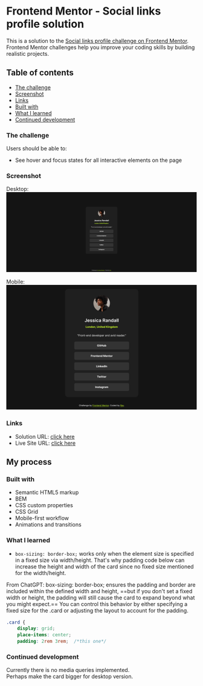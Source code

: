# Frontend Mentor - Social links profile solution

This is a solution to the [Social links profile challenge on Frontend Mentor](https://www.frontendmentor.io/challenges/social-links-profile-UG32l9m6dQ). Frontend Mentor challenges help you improve your coding skills by building realistic projects. 

## Table of contents

  - [The challenge](#the-challenge)
  - [Screenshot](#screenshot)
  - [Links](#links)
  - [Built with](#built-with)
  - [What I learned](#what-i-learned)
  - [Continued development](#continued-development)




### The challenge

Users should be able to:

- See hover and focus states for all interactive elements on the page

### Screenshot
Desktop:
![](./Screenshot%202024-12-31%20at%2020-58-24%20Frontend%20Mentor%20Social%20links%20profile.png)

Mobile: 
![](./Screenshot%202024-12-31%20at%2020-59-47%20Frontend%20Mentor%20Social%20links%20profile.png)

### Links

- Solution URL: [click here](https://www.frontendmentor.io/solutions/social-links-profile-with-little-animations-0WwPfoTYBx)
- Live Site URL: [click here](https://social-links-profile-raysh4n.netlify.app/)

## My process


### Built with

- Semantic HTML5 markup
- BEM
- CSS custom properties
- CSS Grid
- Mobile-first workflow
- Animations and transitions

### What I learned


- `box-sizing: border-box;` works only when the element size is specified in a fixed size via width/height. That's why padding code below can increase the height and width of the card since no fixed size mentioned for the width/height. 


From ChatGPT: 
box-sizing: border-box; ensures the padding and border are included within the defined width and height, ==but if you don't set a fixed width or height, the padding will still cause the card to expand beyond what you might expect.== You can control this behavior by either specifying a fixed size for the .card or adjusting the layout to account for the padding.


```css
.card {
    display: grid;
    place-items: center; 
    padding: 2rem 3rem;  /*this one*/
```


### Continued development
Currently there is no media queries implemented.  
Perhaps make the card bigger for desktop version. 





